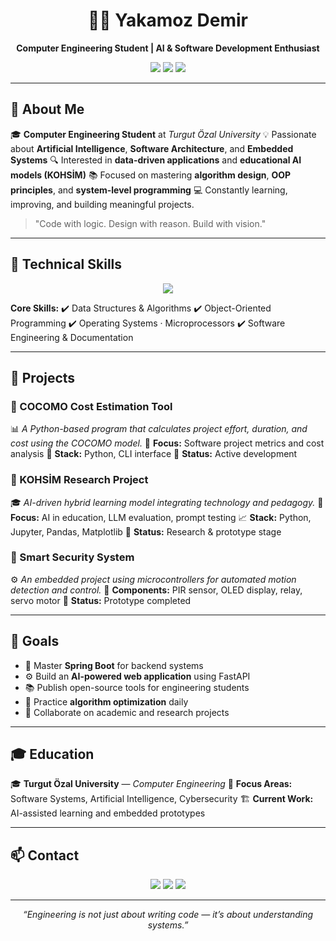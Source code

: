 <h1 align="center">👨‍💻 Yakamoz Demir</h1>

<p align="center"><b>Computer Engineering Student | AI & Software Development Enthusiast</b></p>

<p align="center">
  <img src="https://img.shields.io/badge/Focus-AI%20%7C%20Software%20Engineering-blue?style=for-the-badge&logo=ai" />
  <img src="https://img.shields.io/badge/Language-Python%20%7C%20Java%20%7C%20C++-green?style=for-the-badge&logo=code" />
  <img src="https://img.shields.io/badge/Tools-Git%20%7C%20Linux%20%7C%20FastAPI-orange?style=for-the-badge&logo=tools" />
</p>

---

## 🧠 About Me

🎓 **Computer Engineering Student** at *Turgut Özal University*
💡 Passionate about **Artificial Intelligence**, **Software Architecture**, and **Embedded Systems**
🔍 Interested in **data-driven applications** and **educational AI models (KOHSİM)**
📚 Focused on mastering **algorithm design**, **OOP principles**, and **system-level programming**
💻 Constantly learning, improving, and building meaningful projects.

> "Code with logic. Design with reason. Build with vision."

---

## 🧰 Technical Skills

<p align="center">
  <img src="https://skillicons.dev/icons?i=python,java,cpp,js,c,git,github,linux,docker,fastapi,spring,mysql,vscode&perline=7" />
</p>

**Core Skills:**
✔️ Data Structures & Algorithms
✔️ Object-Oriented Programming
✔️ Operating Systems · Microprocessors
✔️ Software Engineering & Documentation

---

## 🚀 Projects

### 🧮 COCOMO Cost Estimation Tool

📊 *A Python-based program that calculates project effort, duration, and cost using the COCOMO model.*
💼 **Focus:** Software project metrics and cost analysis
🧩 **Stack:** Python, CLI interface
📂 **Status:** Active development

### 🧠 KOHSİM Research Project

🎓 *AI-driven hybrid learning model integrating technology and pedagogy.*
🔬 **Focus:** AI in education, LLM evaluation, prompt testing
📈 **Stack:** Python, Jupyter, Pandas, Matplotlib
📂 **Status:** Research & prototype stage

### 🔐 Smart Security System

⚙️ *An embedded project using microcontrollers for automated motion detection and control.*
🔧 **Components:** PIR sensor, OLED display, relay, servo motor
📂 **Status:** Prototype completed

---

## 🎯 Goals

* 📘 Master **Spring Boot** for backend systems
* ⚙️ Build an **AI-powered web application** using FastAPI
* 📚 Publish open-source tools for engineering students
* 💬 Practice **algorithm optimization** daily
* 🔗 Collaborate on academic and research projects

---

## 🎓 Education

🎓 **Turgut Özal University** — *Computer Engineering*
📆 **Focus Areas:** Software Systems, Artificial Intelligence, Cybersecurity
🏗️ **Current Work:** AI-assisted learning and embedded prototypes

---

## 📫 Contact

<p align="center">
  <a href="mailto:yakamoz.demir@example.com"><img src="https://img.shields.io/badge/Email-Contact%20Me-red?style=for-the-badge&logo=gmail" /></a>
  <a href="https://linkedin.com/in/yakamozdemir"><img src="https://img.shields.io/badge/LinkedIn-Yakamoz%20Demir-blue?style=for-the-badge&logo=linkedin" /></a>
  <a href="https://github.com/yakamozdemir"><img src="https://img.shields.io/badge/GitHub-Profile-black?style=for-the-badge&logo=github" /></a>
</p>

---

<p align="center">
  <i>“Engineering is not just about writing code — it’s about understanding systems.”</i>
</p>

